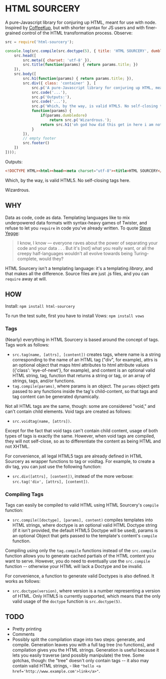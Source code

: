 HTML SOURCERY
=============
A pure-Javascript library for conjuring up HTML, meant for use with node. Inspired by 
[CoffeeKup](http://coffeekup.org), but with shorter syntax for JS users and with
finer-grained control of the HTML transformation process. Observe:

```javascript
src = require('html-sourcery');

console.log(src.compile(src.doctype(5), { title: 'HTML SOURCERY', dumbledore: true }, src.html([
	src.head([
		src.meta({ charset: 'utf-8' }),
		src.title(function(params) { return params.title; })
	]),
	src.body([
		src.h1(function(params) { return params.title; }),
		src.div({ class: 'container' }, [
			src.p('A pure-Javascript library for conjuring up HTML, meant for use with node. Observe:'),
			src.code('...'),
			src.p('Outputs:'),
			src.code('...'),
			src.p('Which, by the way, is valid HTML5. No self-closing tags here.'),
			function(params) {
				if(params.dumbledore)
					return src.p('Wizardrous.');
				return src.h1('oh god how did this get in here i am not good with witchcraft');
			}
		]),
		// empty footer
		src.footer()
	])
])));
```

Outputs:

```html
<!DOCTYPE HTML><html><head><meta charset="utf-8"><title>HTML SOURCERY</title></head><body><h1>HTML SOURCERY</h1><div class="container"><code>...</code><p>Outputs:</p><code>...</code><p>Which, by the way, is valid HTML5. No self-closing tags here.</p><p>Wizardrous.</p></div><footer></footer></body></html>
```

Which, by the way, is valid HTML5. No self-closing tags here.

Wizardrous.

WHY
---
Data as code, code as data. Templating languages like to mix underpowered data formats 
with syntax-heavy games of Twister, and refuse to let you ```require``` in code you've 
already written. To quote [Steve Yegge](https://sites.google.com/site/steveyegge2/the-emacs-problem): 

> I know, I know — everyone raves about the power of separating your code and your data . . . But it's [not] what you really want, or all the creepy half-languages wouldn't all evolve towards being Turing-complete, would they?

HTML Sourcery isn't a templating language: it's a 
templating _library_, and that makes all the difference. Source files 
are just .js files, and you can ```require``` away at will.

HOW
---
Install:
```npm install html-sourcery```

To run the test suite, first you have to install Vows: ```npm install vows```

### Tags
(Nearly) everything in HTML Sourcery is based around the concept of tags. Tags work as follows:

* ```src.tag(name, [attrs], [content])``` creates tags, where name is a string corresponding 
to the name of an HTML tag ("div", for example), attrs is an optional object that maps html 
attributes to html attribute values ({'class': 'eye-of-newt'}, for example), and content is 
an optional valid HTML string, tag, function that returns a string or tag, or an array of 
strings, tags, and/or functions.
* ```tag.compile(params)```, where params is an object. The ```params``` object gets 
passed to any functions inside the tag's child-content, so that tags and tag content can be generated dynamically.

Not all HTML tags are the same, though: some are considered "void," and can't contain 
child elements. Void tags are created as follows:

* ```src.voidtag(name, [attrs])```. 

Except for the fact that void tags can't contain child content, usage of both types of 
tags is exactly the same. However, when void tags are compiled, they will not self-close, 
so as to differentiate the content as being HTML and not XHTML.

For convenience, all legal HTML5 tags are already defined in HTML Sourcery as wrapper 
functions to tag or voidtag. For example, to create a div tag, you can just use the following function: 

* ```src.div([attrs], [content])```, instead of the more verbose: ```src.tag('div', [attrs], [content])```.

### Compiling Tags
Tags can easily be compiled to valid HTML using HTML Sourcery's ```compile``` function:

* ```src.compile([doctype], [params], content)``` compiles templates into HTML strings, 
where doctype is an optional valid HTML Doctype string (if it isn't provided, the default 
HTML5 Doctype will be used), params is an optional Object that gets passed to the template's 
content's ```compile``` function.

Compiling using only the ```tag.compile``` functions instead of the ```src.compile``` function 
allows you to generate cached partials of the HTML content you want to serve. However, you do 
need to eventually use the ```src.compile``` function -- otherwise your HTML will lack a Doctype and be invalid.

For convenience, a function to generate valid Doctypes is also defined. It works as follows:

* ```src.doctype(version)```, where version is a number representing a version of HTML. 
Only HTML5 is currently supported, which means that the only valid usage of the ```doctype``` 
function is ```src.doctype(5)```.

TODO
----
* Pretty printing
* Comments
* Possibly split the compilation stage into two steps: generate, and compile. 
Generation leaves you with a full tag tree (no functions), and compilation gives you 
the HTML strings. Generation is useful because it lets you easily traverse (and possibly manipulate) the tree. 
Some gotchas, though: the "tree" doesn't only contain tags -- it also may contain valid HTML strings, 
                                                            - like ```"hello <a href='http://www.example.com'>link</a>"```.
